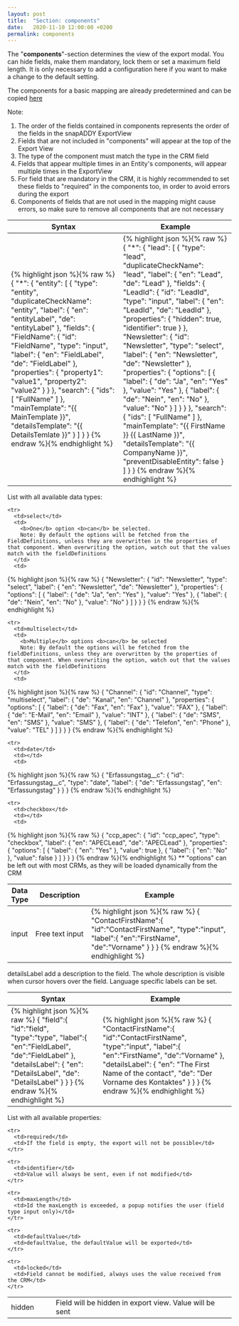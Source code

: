 ```yaml
---
layout: post
title:  "Section: components"
date:   2020-11-10 12:00:00 +0200
permalink: components
---
```


The "<b>components</b>"-section determines the view of the export modal. You can hide fields, make them mandatory, lock them or set a maximum field length. It is only necessary to add a configuration here if you want to make a change to the default setting.

The components for a basic mapping are already predetermined and can be copied <a href="https://github.com/snapADDY/snapaddy-mapping-samples/tree/master/components">here</a>

Note:
1.  The order of the fields contained in components represents the order of the fields in the snapADDY ExportView
2. Fields that are not included in "components" will appear at the top of the Export View
3. The type of the component must match the type in the CRM field
4. Fields that appear multiple times in an Entity's components, will appear multiple times in the ExportView
5. For field that are mandatory in the CRM, it is highly recommended to set these fields to "required" in the components too, in order to avoid errors during the export 
6. Components of fields that are not used in the mapping might cause errors, so make sure to remove all components that are not necessary


<table>
  <colgroup>
    <col width="50%" />
    <col width="50%" />
  </colgroup>
  <thead>
    <tr class="header">
      <th>Syntax</th>
      <th>Example</th>
    </tr>
  </thead>
  
  <tbody>
    <tr>
      <td>
{% highlight json %}{% raw %}
{
  "*": {
     "entity": [
      {
        "type": "entity",
        "duplicateCheckName": "entity",
        "label": {
          "en": "entityLabel",
          "de": "entityLabel"
        },
        "fields": {
          "FieldName": {
            "id": "FieldName",
            "type": "input",
            "label": {
              "en": "FieldLabel",
              "de": "FieldLabel"
            },
            "properties": {
              "property1": "value1",
              "property2": "value2"
            }
          }
        },
        "search": {
          "ids": [
            "FullName"
          ]
        },
        "mainTemplate": "{{ MainTemplate }}",
        "detailsTemplate": "{{ DetailsTemlate }}"
      }
    ]
  }
}
{% endraw %}{% endhighlight %}
      </td>
      <td>
{% highlight json %}{% raw %}
{
  "*": {
     "lead": [
        {
          "type": "lead",
          "duplicateCheckName": "lead",
          "label": {
              "en": "Lead",
              "de": "Lead"
            },
            "fields": {
              "LeadId": {
                "id": "LeadId",
                "type": "input",
                "label": {
                  "en": "LeadId",
                  "de": "LeadId"
                },
                "properties": {
                  "hidden": true,
                  "identifier": true
                }
              },
              "Newsletter": {
                "id": "Newsletter",
                "type": "select",
                "label": {
                  "en": "Newsletter",
                  "de": "Newsletter"
                },
                "properties": {
                  "options": [
                      {
                          "label": {
                              "de": "Ja",
                              "en": "Yes"
                            },
                            "value": "Yes"
                          },
                          {
                            "label": {
                              "de": "Nein",
                              "en": "No"
                            },
                            "value": "No"
                          }
                        ]
                      }
                    }
                },
                "search": {
                  "ids": [
                      "FullName"
                    ]
            },
          "mainTemplate": "{{ FirstName }} {{ LastName }}",
          "detailsTemplate": "{{ CompanyName }}",
          "preventDisableEntity": false
        }
      ]
  }
}
{% endraw %}{% endhighlight %}
      </td>
    </tr>
  </tbody>
</table>

List with all available data types:

<table>
  <colgroup>
    <col width="10%" />
    <col width="25%" />
    <col width="65%" />
  </colgroup>
  <tr class="header">
    <th>Data Type</th>
    <th>Description</th>
    <th>Example</th>
  </tr>

  <tbody>
    <tr>
      <td>input</td>
      <td>Free text input</td>
      <td>
{% highlight json %}{% raw %}
{
    "ContactFirstName":{
      "id":"ContactFirstName",
      "type":"input",
      "label":{
        "en":"FirstName",
        "de":"Vorname"
      }
    }
}
{% endraw %}{% endhighlight %}
      </td>
    </tr>

    <tr>
      <td>select</td>
      <td>
        <b>One</b> option <b>can</b> be selected.
        Note: By default the options will be fetched from the FieldDefinitions, unless they are overwritten in the properties of that component. When overwriting the option, watch out that the values match with the fieldDefinitions
      </td>
      <td>
{% highlight json %}{% raw %}
{
    "Newsletter": {
        "id": "Newsletter",
        "type": "select",
        "label": {
            "en": "Newsletter",
            "de": "Newsletter"
        },
        "properties": {
            "options": [
                {
                    "label": {
                        "de": "Ja",
                        "en": "Yes"
                    },
                    "value": "Yes"
                },
                {
                    "label": {
                        "de": "Nein",
                        "en": "No"
                    },
                    "value": "No"
                }
            ]
        }
    }
}
{% endraw %}{% endhighlight %}
      </td>
    </tr>

    <tr>
      <td>multiselect</td>
      <td>
        <b>Multiple</b> options <b>can</b> be selected
        Note: By default the options will be fetched from the fieldDefinitions, unless they are overwritten by the properties of that component. When overwriting the option, watch out that the values match with the fieldDefinitions
      </td>
      <td>
{% highlight json %}{% raw %}
{
    "Channel": {
        "id": "Channel",
        "type": "multiselect",
        "label": {
            "de": "Kanal",
            "en": "Channel"
        },
        "properties": {
            "options": [
                {
                    "label": {
                        "de": "Fax",
                        "en": "Fax"
                    },
                    "value": "FAX"
                },
                {
                    "label": {
                        "de": "E-Mail",
                        "en": "Email"
                    },
                    "value": "INT"
                },
                {
                    "label": {
                        "de": "SMS",
                        "en": "SMS"
                    },
                    "value": "SMS"
                },
                {
                    "label": {
                        "de": "Telefon",
                        "en": "Phone"
                    },
                    "value": "TEL"
                }
            ]
        }
    }
}
{% endraw %}{% endhighlight %}
      </td>
    </tr>

    <tr>
      <td>date</td>
      <td></td>
      <td>
{% highlight json %}{% raw %}
{
    "Erfassungstag__c": {
        "id": "Erfassungstag__c",
        "type": "date",
        "label": {
            "de": "Erfassungstag",
            "en": "Erfassungstag"
        }
    }
}
{% endraw %}{% endhighlight %}
      </td>
    </tr>

    <tr>
      <td>checkbox</td>
      <td></td>
      <td>
{% highlight json %}{% raw %}
{
    "ccp_apec": {
        "id": "ccp_apec",
        "type": "checkbox",
        "label": {
            "en": "APECLead",
            "de": "APECLead"
        },
        "properties": {
            "options": [
                {
                    "label": {
                        "en": "Yes"
                    },
                    "value": true
                },
                {
                    "label": {
                        "en": "No"
                    },
                    "value": false
                }
            ]
        }
    }
}
{% endraw %}{% endhighlight %}
** "options" can be left out with most CRMs, as they will be loaded dynamically from the CRM
      </td>
    </tr>
  </tbody>
</table>

detailsLabel add a description to the field. The whole description is visible when cursor hovers over the field. Language specific labels can be set.

<table>
  <colgroup>
    <col width="15%" />
    <col width="25%" />
  </colgroup>
  <tr class="header">
    <th>Syntax</th>
    <th>Example</th>
  </tr>

  <tbody>
    <tr>
      <td>
{% highlight json %}{% raw %}
{
    "field":{
      "id":"field",
      "type":"type",
      "label":{
        "en":"FieldLabel",
        "de":"FieldLabel"
      },
      "detailsLabel": {
        "en": "DetailsLabel",
        "de": "DetailsLabel"
      }
    }
}
{% endraw %}{% endhighlight %}
      </td>
      <td>
{% highlight json %}{% raw %}
{
    "ContactFirstName":{
      "id":"ContactFirstName",
      "type":"input",
      "label":{
        "en":"FirstName",
        "de":"Vorname"
      },
      "detailsLabel": {
        "en": "The First Name of the contact",
        "de": "Der Vorname des Kontaktes"
      }
    }
}
{% endraw %}{% endhighlight %}
      </td>
    </tr>
  </tbody>
</table>

List with all available properties:
<table>
  <colgroup>
    <col width="20%" />
    <col width="80%" />
  </colgroup>
  <tr class="header"></tr>
  <tbody>
    <tr>
      <td>hidden</td>
      <td>Field will be hidden in export view. Value will be sent</td>
    </tr>

    <tr>
      <td>required</td>
      <td>If the field is empty, the export will not be possible</td>
    </tr>

    <tr>
      <td>identifier</td>
      <td>Value will always be sent, even if not modified</td>
    </tr>

    <tr>
      <td>maxLength</td>
      <td>Id the maxLength is exceeded, a popup notifies the user (field type input only)</td>
    </tr>

    <tr>
      <td>defaultValue</td>
      <td>defaultValue, the defaultValue will be exported</td>
    </tr>

    <tr>
      <td>locked</td>
      <td>Field cannot be modified, always uses the value received from the CRM</td>
    </tr>

  </tbody>
</table>